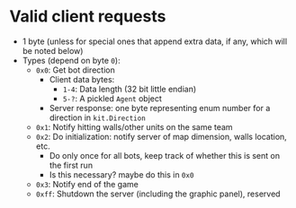 # Valid client requests
- 1 byte (unless for special ones that append extra data, if any, which will be noted below)
- Types (depend on byte `0`):
    - `0x0`: Get bot direction
        - Client data bytes:
            <!-- - `1`: Round number (under 200 rounds limit)
            - `2`: Agent type
            - `3`: Unit ID
            - `4`: Unit X coord
            - `5`: Unit Y coord -->
            - `1-4`: Data length (32 bit little endian)
            - `5-?`: A pickled `Agent` object
        - Server response: one byte representing enum number for a direction in `kit.Direction`
    - `0x1`: Notify hitting walls/other units on the same team
    - `0x2`: Do initialization: notify server of map dimension, walls location, etc.
        - Do only once for all bots, keep track of whether this is sent on the first run
        - Is this necessary? maybe do this in `0x0`
    - `0x3`: Notify end of the game
    - `0xff`: Shutdown the server (including the graphic panel), reserved